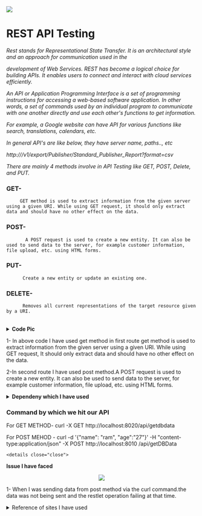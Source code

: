 <img src="https://ezeiatech.com/wp-content/uploads/2019/05/apache-camel-interview-questions.jpg">




# REST API Testing

*Rest stands for Representational State Transfer. It is an architectural style and an approach for communication used in the* 

*development of Web Services. REST has become a logical choice for building APIs. It enables users to connect and interact with cloud services efficiently.*

*An API or Application Programming Interface is a set of programming instructions for accessing a web-based software application.
In other words, a set of commands used by an individual program to communicate with one another directly and use each other's functions to get information.*

*For example, a Google website can have API for various functions like search, translations, calendars, etc.*

*In general API's are like below, they have server name, paths.., etc*

*http://<server name>/v1/export/Publisher/Standard_Publisher_Report?format=csv*
  
  <em>There are mainly 4 methods involve in API Testing like GET, POST, Delete, and PUT.</em> 
  
  ### GET- 
         GET method is used to extract information from the given server using a given URI. While using GET request, it should only extract data and should have no other effect on the data. 

  ### POST-
           A POST request is used to create a new entity. It can also be used to send data to the server, for example customer information, file upload, etc. using HTML forms.
  
  ### PUT-
          Create a new entity or update an existing one.
  
  ### DELETE-
          Removes all current representations of the target resource given by a URI.
  
  <br>
  <details close="close"> 
  <summary><b>Code Pic</b></summary>   
 <p align ="center"><img src="https://user-images.githubusercontent.com/82276807/119935088-890ffc00-bfa4-11eb-9818-0a681b13a4e7.png"></p>
  </details>
  
 1- In above code I have used get method in first route get method is used to extract information from the given server using a given URI. While using GET request, It should only extract data and should have no other effect on the data. 
  
 2-In second route I have used post method.A POST request is used to create a new entity. It can also be used to send data to the server, for example customer information, file upload, etc. using HTML forms.
  


  <details close="close"> 
  <summary><b>Dependeny which I have used</b></summary>   
  
 <p align ="center"><img src= "https://user-images.githubusercontent.com/82276807/119937346-3cc6bb00-bfa8-11eb-815a-ce0ea42e0239.png"></p>
  </details>
  
  ###  Command by which we hit our API
  
  For GET METHOD- curl -X GET http://localhost:8020/api/getdbdata
  
  For POST MEHOD - curl -d '{"name": "ram", "age":"27"}' -H "content-type:application/json" -X POST http://localhost:8010    /api/getDBData  
  
  
    <details close="close"> 
  <summary><b>Issue I have faced</b></summary>
      
 <p align ="center"><img src= "https://user-images.githubusercontent.com/82276807/119955218-7950e180-bfbd-11eb-885a-69d32cb8d56d.png"></p>   
  </details>
  
 1- When I was sending data from post method via the curl command.the data was not being sent and the restlet operation failing at       that time.
 

  <details>
    <summary> Reference of sites I have used </summary>
  https://www.guru99.com/testing-rest-api-manually.html
  
  https://camel.apache.org/components/2.x/restlet-component.html
     
     </details>
  
  ### Output when we send data from post method using dummy API via curl command.
  
  ![output](https://user-images.githubusercontent.com/82276807/119963539-d6509580-bfc5-11eb-8f95-b435dd1d996b.png)

  ### Ouput when we extract data from get method using dummy API via curl command.
  
  ![output2](https://user-images.githubusercontent.com/82276807/119965082-8246b080-bfc7-11eb-9415-c9976c000fc8.png)


  
  
  
  
  
  
  
  
  
  
  
